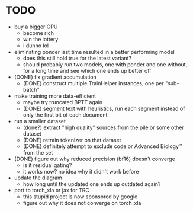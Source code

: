 # TODO

- buy a bigger GPU
  - become rich
  - win the lottery
  - i dunno lol
- eliminating ponder last time resulted in a better performing model
  - does this still hold true for the latest variant?
  - should probably run two models, one with ponder and one without, for a long
    time and see which one ends up better off
- (DONE) fix gradient accumulation
  - (DONE) construct multiple TrainHelper instances, one per "sub-batch"
- make training more data-efficient
  - maybe try truncated BPTT again
  - (DONE) segment text with heuristics, run each segment instead of only the
    first bit of each document
- run a smaller dataset
  - (done?) extract "high quality" sources from the pile or some other dataset
  - (DONE) retrain tokenizer on that dataset
  - (DONE) definitely attempt to exclude code or Advanced Biology™ from the set
- (DONE) figure out why reduced precision (bf16) doesn't converge
  - is it residual gating?
  - it works now? no idea why it didn't work before
- update the diagram
  - how long until the updated one ends up outdated again?
- port to torch_xla or jax for TRC
  - this stupid project is now sponsored by google
  - figure out why it does not converge on torch_xla
